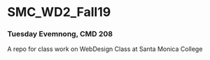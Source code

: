 # SMC_WD2_Fall19
### Tuesday Evemnong, CMD 208
A repo for class work on WebDesign Class at Santa Monica College
